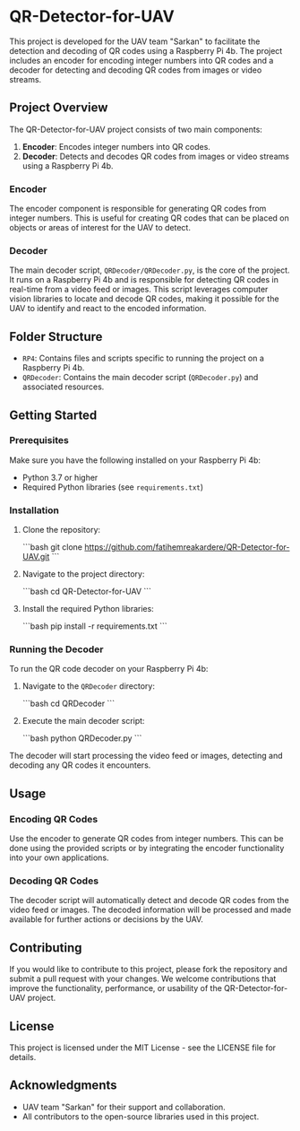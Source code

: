 
# QR-Detector-for-UAV

This project is developed for the UAV team "Sarkan" to facilitate the detection and decoding of QR codes using a Raspberry Pi 4b. The project includes an encoder for encoding integer numbers into QR codes and a decoder for detecting and decoding QR codes from images or video streams.

## Project Overview

The QR-Detector-for-UAV project consists of two main components:

1. **Encoder**: Encodes integer numbers into QR codes.
2. **Decoder**: Detects and decodes QR codes from images or video streams using a Raspberry Pi 4b.

### Encoder

The encoder component is responsible for generating QR codes from integer numbers. This is useful for creating QR codes that can be placed on objects or areas of interest for the UAV to detect.

### Decoder

The main decoder script, `QRDecoder/QRDecoder.py`, is the core of the project. It runs on a Raspberry Pi 4b and is responsible for detecting QR codes in real-time from a video feed or images. This script leverages computer vision libraries to locate and decode QR codes, making it possible for the UAV to identify and react to the encoded information.

## Folder Structure

- `RP4`: Contains files and scripts specific to running the project on a Raspberry Pi 4b.
- `QRDecoder`: Contains the main decoder script (`QRDecoder.py`) and associated resources.

## Getting Started

### Prerequisites

Make sure you have the following installed on your Raspberry Pi 4b:

- Python 3.7 or higher
- Required Python libraries (see `requirements.txt`)

### Installation

1. Clone the repository:

    \`\`\`bash
    git clone https://github.com/fatihemreakardere/QR-Detector-for-UAV.git
    \`\`\`

2. Navigate to the project directory:

    \`\`\`bash
    cd QR-Detector-for-UAV
    \`\`\`

3. Install the required Python libraries:

    \`\`\`bash
    pip install -r requirements.txt
    \`\`\`

### Running the Decoder

To run the QR code decoder on your Raspberry Pi 4b:

1. Navigate to the `QRDecoder` directory:

    \`\`\`bash
    cd QRDecoder
    \`\`\`

2. Execute the main decoder script:

    \`\`\`bash
    python QRDecoder.py
    \`\`\`

The decoder will start processing the video feed or images, detecting and decoding any QR codes it encounters.

## Usage

### Encoding QR Codes

Use the encoder to generate QR codes from integer numbers. This can be done using the provided scripts or by integrating the encoder functionality into your own applications.

### Decoding QR Codes

The decoder script will automatically detect and decode QR codes from the video feed or images. The decoded information will be processed and made available for further actions or decisions by the UAV.

## Contributing

If you would like to contribute to this project, please fork the repository and submit a pull request with your changes. We welcome contributions that improve the functionality, performance, or usability of the QR-Detector-for-UAV project.

## License

This project is licensed under the MIT License - see the LICENSE file for details.

## Acknowledgments

- UAV team "Sarkan" for their support and collaboration.
- All contributors to the open-source libraries used in this project.
